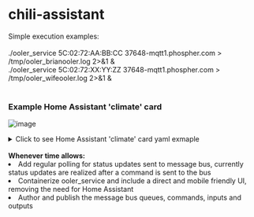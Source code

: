 # chili-assistant

Simple execution examples:
<br>
<br>
./ooler_service 5C:02:72:AA:BB:CC 37648-mqtt1.phospher.com > /tmp/ooler_brianooler.log 2>&1 &<br>
./ooler_service 5C:02:72:XX:YY:ZZ 37648-mqtt1.phospher.com > /tmp/ooler_wifeooler.log 2>&1 &<br>
<br>
### Example Home Assistant 'climate' card
![image](https://user-images.githubusercontent.com/342276/181801482-17fd28cc-f7e9-4a2b-a3f9-21700de43d00.png)
<details>
 <summary>Click to see Home Assistant 'climate' card yaml exmaple</summary>
 
```
- platform: mqtt
  name: "Brian's Bed"
  modes:
    - 'auto'
    - 'off'
  fan_modes:
    - "low"
    - "medium"
    - "high"
  mode_command_topic: "oolers/5C:02:72:AA:BB:CC/command/power"
  mode_command_template: '{% if value == "off" %}00{% else %}01{% endif %}'
  mode_state_topic: "oolers/5C:02:72:AA:BB:CC/state/power"
  mode_state_template: '{% if value == "01" %}auto{% else %}off{% endif %}'

  temperature_command_topic: "oolers/5C:02:72:AA:BB:CC/command/thermostat"
  temperature_state_topic: "oolers/5C:02:72:AA:BB:CC/state/thermostat"
  temperature_unit: F

  current_temperature_topic: "oolers/5C:02:72:AA:BB:CC/state/temp"

  fan_mode_command_topic: "oolers/5C:02:72:AA:BB:CC/command/fan"
  fan_mode_command_template: '{% if value == "high" %}02{% elif value == "medium" %}01{% else %}00{% endif %}'
  fan_mode_state_topic: "oolers/5C:02:72:AA:BB:CC/state/fan"
  fan_mode_state_template: '{% if value == "02" %}high{% elif value == "01" %}medium{% else %}low{% endif %}'

  max_temp: 115
  min_temp: 55

  precision: 1.0
  unique_id: "ooler_brian"
```
  </details>

<br>
<strong>Whenever time allows:</strong>
<br>
<li>Add regular polling for status updates sent to message bus, currently status updates are realized after a command is sent to the bus
<li>Containerize ooler_service and include a direct and mobile friendly UI, removing the need for Home Assistant
<li>Author and publish the message bus queues, commands, inputs and outputs
 
